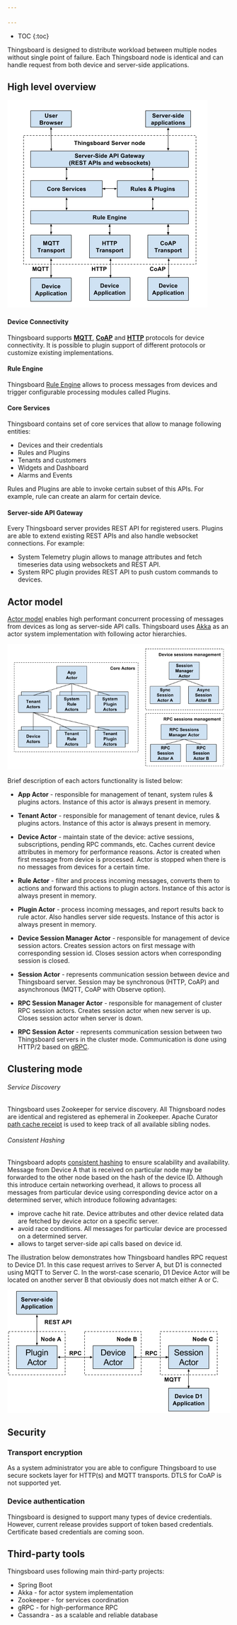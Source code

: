 ```yaml
---

---
```


* TOC
{:toc}

Thingsboard is designed to distribute workload between multiple nodes without single point of failure.
Each Thingsboard node is identical and can handle request from both device and server-side applications. 
 
## High level overview

 ![image](/images/reference/architecture-in-brief.png)

#### Device Connectivity

Thingsboard supports [**MQTT**](/docs/reference/mqtt-api/), [**CoAP**](/docs/reference/coap-api/) and [**HTTP**](/docs/reference/http-api/) protocols for device connectivity. 
It is possible to plugin support of different protocols or customize existing implementations.

#### Rule Engine

Thingsboard [Rule Engine](/docs/user-guide/rule-engine/) allows to process messages from devices and trigger configurable processing modules called Plugins.

#### Core Services

Thingsboard contains set of core services that allow to manage following entities:

 * Devices and their credentials
 * Rules and Plugins
 * Tenants and customers
 * Widgets and Dashboard
 * Alarms and Events
 
Rules and Plugins are able to invoke certain subset of this APIs. For example, rule can create an alarm for certain device.

#### Server-side API Gateway

Every Thingsboard server provides REST API for registered users. 
Plugins are able to extend existing REST APIs and also handle websocket connections. 
For example:
 - System Telemetry plugin allows to manage attributes and fetch timeseries data using websockets and REST API.
 - System RPC plugin provides REST API to push custom commands to devices.

## Actor model

[Actor model](https://en.wikipedia.org/wiki/Actor_model) enables high performant concurrent processing of messages from devices as long as server-side API calls.
Thingsboard uses [Akka](http://akka.io/) as an actor system implementation with following actor hierarchies.

 ![image](/images/reference/actor-system-hierarchies.png)

Brief description of each actors functionality is listed below:

 * **App Actor** - responsible for management of tenant, system rules & plugins actors. 
 Instance of this actor is always present in memory.
 * **Tenant Actor** - responsible for management of tenant device, rules & plugins actors. 
 Instance of this actor is always present in memory.
 * **Device Actor** - maintain state of the device: active sessions, subscriptions, pending RPC commands, etc. 
 Caches current device attributes in memory for performance reasons.
 Actor is created when first message from device is processed. Actor is stopped when there is no messages from devices for a certain time.
 * **Rule Actor** - filter and process incoming messages, converts them to actions and forward this actions to plugin actors. 
 Instance of this actor is always present in memory.
 * **Plugin Actor** - process incoming messages, and report results back to rule actor. Also handles server side requests. 
 Instance of this actor is always present in memory.
 
 * **Device Session Manager Actor** - responsible for management of device session actors. 
 Creates session actors on first message with corresponding session id. Closes session actors when corresponding session is closed. 
 * **Session Actor** - represents communication session between device and Thingsboard server. 
 Session may be synchronous (HTTP, CoAP) and asynchronous (MQTT, CoAP with Observe option).
 
 * **RPC Session Manager Actor** - responsible for management of cluster RPC session actors.
 Creates session actor when new server is up. Closes session actor when server is down.
 * **RPC Session Actor** - represents communication session between two Thingsboard servers in the cluster mode.
 Communication is done using HTTP/2 based on [gRPC](http://www.grpc.io/). 

## Clustering mode

###### Service Discovery

Thingsboard uses Zookeeper for service discovery. 
All Thignsboard nodes are identical and registered as ephemeral in Zookeeper. Apache Curator [path cache receipt](http://curator.apache.org/curator-recipes/path-cache.html) is used to keep track of all available sibling nodes.  

###### Consistent Hashing

Thingsboard adopts [consistent hashing](https://dzone.com/articles/simple-magic-consistent) to ensure scalability and availability.
Message from Device A that is received on particular node may be forwarded to the other node based on the hash of the device ID.
Although this introduce certain networking overhead, 
it allows to process all messages from particular device using corresponding device actor on a determined server, which introduce following advantages:

 * improve cache hit rate. Device attributes and other device related data are fetched by device actor on a specific server.
 * avoid race conditions. All messages for particular device are processed on a determined server.
 * allows to target server-side api calls based on device id.
   
The illustration below demonstrates how Thingsboard handles RPC request to Device D1. 
In this case request arrives to Server A, but D1 is connected using MQTT to Server C. 
In the worst-case scenario, D1 Device Actor will be located on another server B that obviously does not match either A or C.

 ![image](/images/reference/cluster-mode-rpc-request.png)

## Security

### Transport encryption

As a system administrator you are able to configure Thingsboard to use secure sockets layer for HTTP(s) and MQTT transports.
DTLS for CoAP is not supported yet.

### Device authentication

Thingsboard is designed to support many types of device credentials. 
However, current release provides support of token based credentials.
Certificate based credentials are coming soon.

## Third-party tools

Thingsboard uses following main third-party projects:
 
 * Spring Boot
 * Akka - for actor system implementation
 * Zookeeper - for services coordination 
 * gRPC - for high-performance RPC 
 * Cassandra - as a scalable and reliable database

